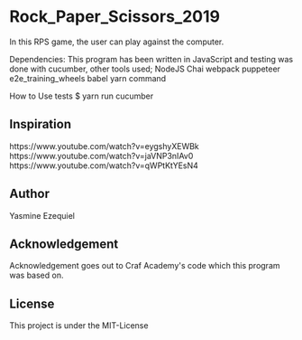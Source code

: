 # Rock_Paper_Scissors_2019
In this RPS game, the user can play against the computer.

Dependencies:
This program has been written in JavaScript and testing was done with cucumber,
other tools used;
NodeJS
Chai
webpack
puppeteer
e2e_training_wheels
babel
yarn command

How to Use tests
$ yarn run cucumber

<h2>Inspiration</h2>
https://www.youtube.com/watch?v=eygshyXEWBk
https://www.youtube.com/watch?v=jaVNP3nIAv0
https://www.youtube.com/watch?v=qWPtKtYEsN4

<h2>Author</h2>

Yasmine Ezequiel 

<h2>Acknowledgement</h2>

Acknowledgement goes out to Craf Academy's code which this program was based on.

<h2>License</h2>

This project is under the MIT-License
